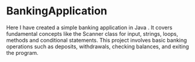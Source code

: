 # BankingApplication
Here I have created a simple banking application in Java . It covers fundamental concepts like the Scanner class for input, strings, loops, methods and conditional statements. This project involves basic banking operations such as deposits, withdrawals, checking balances, and exiting the program.
